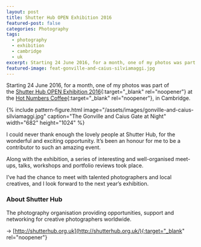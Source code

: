 ```yaml
---
layout: post
title: Shutter Hub OPEN Exhibition 2016
featured-post: false
categories: Photography
tags:
  - photography
  - exhibition
  - cambridge
  - uk
excerpt: Starting 24 June 2016, for a month, one of my photos was part of the Shutter Hub OPEN Exhibition 2016 at Hot Numbers Coffee, Cambridge.
featured-image: feat-gonville-and-caius-silviamaggi.jpg
---
```

Starting 24 June 2016, for a month, one of my photos was part of the [Shutter Hub OPEN Exhibition 2016](http://shutterhub.org.uk/blog/its-a-wrap-a-round-up-of-the-shutter-hub-open-2016){:target="_blank" rel="noopener"} at the [Hot Numbers Coffee](http://hotnumberscoffee.co.uk/){:target="_blank" rel="noopener"}, in Cambridge.

{% include pattern-figure.html image="/assets/images/gonville-and-caius-silviamaggi.jpg" caption="The Gonville and Caius Gate at Night" width="682" height="1024" %}

I could never thank enough the lovely people at Shutter Hub, for the wonderful and exciting opportunity. It’s been an honour for me to be a contributor to such an amazing event.

Along with the exhibition, a series of interesting and well-organised meet-ups, talks, workshops and portfolio reviews took place.

I’ve had the chance to meet with talented photographers and local creatives, and I look forward to the next year’s exhibition.

### About Shutter Hub

The photography organisation providing opportunities, support and networking for creative photographers worldwide.

&rarr; [http://shutterhub.org.uk](http://shutterhub.org.uk/){:target="_blank" rel="noopener"}

